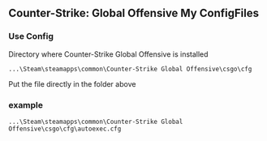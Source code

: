 ## Counter-Strike: Global Offensive  My ConfigFiles

### Use Config
 Directory where Counter-Strike Global Offensive is installed

 `...\Steam\steamapps\common\Counter-Strike Global Offensive\csgo\cfg`

 Put the file directly in the folder above

### example
  `...\Steam\steamapps\common\Counter-Strike Global Offensive\csgo\cfg\autoexec.cfg`
